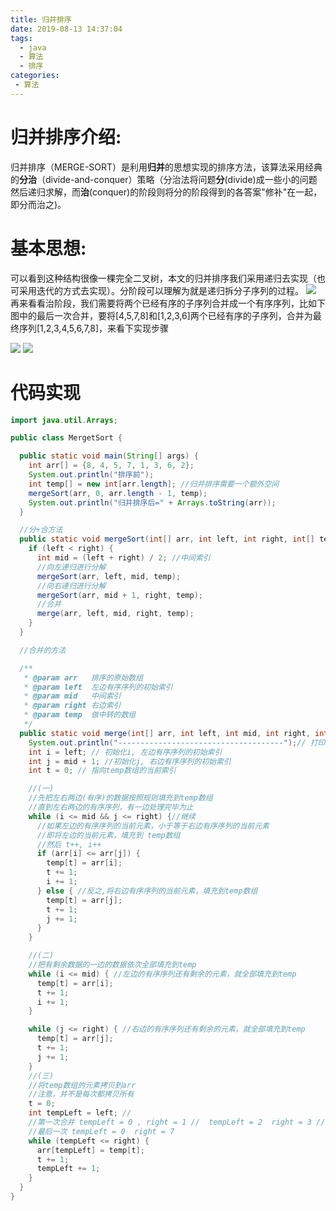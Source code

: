 ```yaml
---
title: 归并排序
date: 2019-08-13 14:37:04
tags: 
  - java
  - 算法
  - 排序
categories:
 - 算法
---
```

# 归并排序介绍:
归并排序（MERGE-SORT）是利用**归并**的思想实现的排序方法，该算法采用经典的**分治**（divide-and-conquer）策略（分治法将问题**分**(divide)成一些小的问题然后递归求解，而**治**(conquer)的阶段则将分的阶段得到的各答案"修补"在一起，即分而治之)。
# 基本思想:
可以看到这种结构很像一棵完全二叉树，本文的归并排序我们采用递归去实现（也可采用迭代的方式去实现）。分阶段可以理解为就是递归拆分子序列的过程。
![](https://shoukailiang-blog.oss-cn-hangzhou.aliyuncs.com/article/202211281407544.png)
再来看看治阶段，我们需要将两个已经有序的子序列合并成一个有序序列，比如下图中的最后一次合并，要将[4,5,7,8]和[1,2,3,6]两个已经有序的子序列，合并为最终序列[1,2,3,4,5,6,7,8]，来看下实现步骤

![](https://shoukailiang-blog.oss-cn-hangzhou.aliyuncs.com/article/202211281505860.png)
![](https://shoukailiang-blog.oss-cn-hangzhou.aliyuncs.com/article/202211281505127.png)
# 代码实现
```java
import java.util.Arrays;

public class MergetSort {

  public static void main(String[] args) {
    int arr[] = {8, 4, 5, 7, 1, 3, 6, 2};
    System.out.println("排序前");
    int temp[] = new int[arr.length]; //归并排序需要一个额外空间
    mergeSort(arr, 0, arr.length - 1, temp);
    System.out.println("归并排序后=" + Arrays.toString(arr));
  }

  //分+合方法
  public static void mergeSort(int[] arr, int left, int right, int[] temp) {
    if (left < right) {
      int mid = (left + right) / 2; //中间索引
      //向左递归进行分解
      mergeSort(arr, left, mid, temp);
      //向右递归进行分解
      mergeSort(arr, mid + 1, right, temp);
      //合并
      merge(arr, left, mid, right, temp);
    }
  }

  //合并的方法

  /**
   * @param arr   排序的原始数组
   * @param left  左边有序序列的初始索引
   * @param mid   中间索引
   * @param right 右边索引
   * @param temp  做中转的数组
   */
  public static void merge(int[] arr, int left, int mid, int right, int[] temp) {
    System.out.println("-------------------------------------");// 打印arr.length-1次
    int i = left; // 初始化i, 左边有序序列的初始索引
    int j = mid + 1; //初始化j, 右边有序序列的初始索引
    int t = 0; // 指向temp数组的当前索引

    //(一)
    //先把左右两边(有序)的数据按照规则填充到temp数组
    //直到左右两边的有序序列，有一边处理完毕为止
    while (i <= mid && j <= right) {//继续
      //如果左边的有序序列的当前元素，小于等于右边有序序列的当前元素
      //即将左边的当前元素，填充到 temp数组
      //然后 t++, i++
      if (arr[i] <= arr[j]) {
        temp[t] = arr[i];
        t += 1;
        i += 1;
      } else { //反之,将右边有序序列的当前元素，填充到temp数组
        temp[t] = arr[j];
        t += 1;
        j += 1;
      }
    }

    //(二)
    //把有剩余数据的一边的数据依次全部填充到temp
    while (i <= mid) { //左边的有序序列还有剩余的元素，就全部填充到temp
      temp[t] = arr[i];
      t += 1;
      i += 1;
    }

    while (j <= right) { //右边的有序序列还有剩余的元素，就全部填充到temp
      temp[t] = arr[j];
      t += 1;
      j += 1;
    }
    //(三)
    //将temp数组的元素拷贝到arr
    //注意，并不是每次都拷贝所有
    t = 0;
    int tempLeft = left; //
    //第一次合并 tempLeft = 0 , right = 1 //  tempLeft = 2  right = 3 // tL=0 ri=3
    //最后一次 tempLeft = 0  right = 7
    while (tempLeft <= right) {
      arr[tempLeft] = temp[t];
      t += 1;
      tempLeft += 1;
    }
  }
}


```